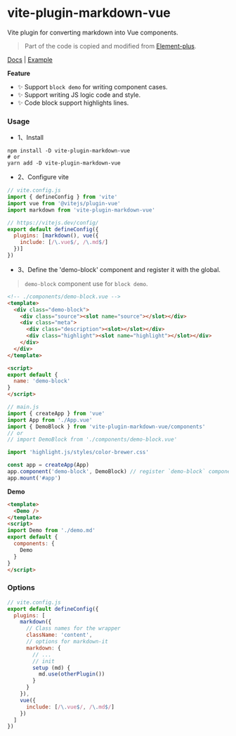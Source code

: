 # vite-plugin-markdown-vue

Vite plugin for converting markdown into Vue components.

> Part of the code is copied and modified from [Element-plus](https://github.com/element-plus/element-plus).

[Docs](docs/docs.md) | [Example](examples/vue)

**Feature**

+ ✨ Support `block demo` for writing component cases.
+ ✨ Support writing JS logic code and style.
+ ✨ Code block support highlights lines.

### Usage

+ 1、Install

```
npm install -D vite-plugin-markdown-vue
# or
yarn add -D vite-plugin-markdown-vue
```

+ 2、Configure vite

```js
// vite.config.js
import { defineConfig } from 'vite'
import vue from '@vitejs/plugin-vue'
import markdown from 'vite-plugin-markdown-vue'

// https://vitejs.dev/config/
export default defineConfig({
  plugins: [markdown(), vue({
    include: [/\.vue$/, /\.md$/]
  })]
})
```

+ 3、Define the 'demo-block' component and register it with the global.

> `demo-block` component use for `block demo`.

```html
<!-- ./components/demo-block.vue -->
<template>
  <div class="demo-block">
    <div class="source"><slot name="source"></slot></div>
    <div class="meta">
      <div class="description"><slot></slot></div>
      <div class="highlight"><slot name="highlight"></slot></div>
    </div>
  </div>
</template>

<script>
export default {
  name: 'demo-block'
}
</script>
```

```js
// main.js
import { createApp } from 'vue'
import App from './App.vue'
import { DemoBlock } from 'vite-plugin-markdown-vue/components'
// or
// import DemoBlock from './components/demo-block.vue'

import 'highlight.js/styles/color-brewer.css'

const app = createApp(App)
app.component('demo-block', DemoBlock) // register `demo-block` component.
app.mount('#app')
```

**Demo**

```html
<template>
  <Demo />
</template>
<script>
import Demo from './demo.md'
export default {
  components: {
    Demo
  }
}
</script>
```
### Options

```js
// vite.config.js
export default defineConfig({
  plugins: [
    markdown({
      // Class names for the wrapper
      className: 'content',
      // options for markdown-it
      markdown: {
        // ...
        // init
        setup (md) {
          md.use(otherPlugin())
        }
      }
    }), 
    vue({
      include: [/\.vue$/, /\.md$/]
    })
  ]
})
```
